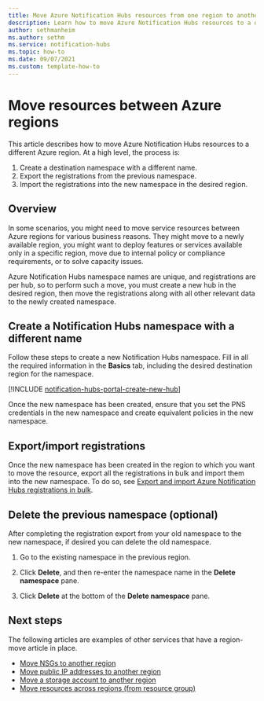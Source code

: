 ```yaml
---
title: Move Azure Notification Hubs resources from one region to another 
description: Learn how to move Azure Notification Hubs resources to a different Azure region. 
author: sethmanheim
ms.author: sethm
ms.service: notification-hubs
ms.topic: how-to
ms.date: 09/07/2021
ms.custom: template-how-to
---
```


# Move resources between Azure regions

This article describes how to move Azure Notification Hubs resources to a different Azure region. At a high level, the process is:

1. Create a destination namespace with a different name.
1. Export the registrations from the previous namespace.
1. Import the registrations into the new namespace in the desired region.

## Overview

In some scenarios, you might need to move service resources between Azure regions for various business reasons. They might move to a newly available region, you might want to deploy features or services available only in a specific region, move due to internal policy or compliance requirements, or to solve capacity issues.

Azure Notification Hubs namespace names are unique, and registrations are per hub, so to perform such a move, you must create a new hub in the desired region, then move the registrations along with all other relevant data to the newly created namespace.

## Create a Notification Hubs namespace with a different name

Follow these steps to create a new Notification Hubs namespace. Fill in all the required information in the **Basics** tab, including the desired destination region for the namespace.

[!INCLUDE [notification-hubs-portal-create-new-hub](../../includes/notification-hubs-portal-create-new-hub.md)]

Once the new namespace has been created, ensure that you set the PNS credentials in the new namespace and create equivalent policies in the new namespace.

## Export/import registrations

Once the new namespace has been created in the region to which you want to move the resource, export all the registrations in bulk and import them into the new namespace. To do so, see [Export and import Azure Notification Hubs registrations in bulk](export-modify-registrations-bulk.md).

## Delete the previous namespace (optional)

After completing the registration export from your old namespace to the new namespace, if desired you can delete the old namespace.

1. Go to the existing namespace in the previous region.

2. Click **Delete**, and then re-enter the namespace name in the **Delete namespace** pane.

3. Click **Delete** at the bottom of the **Delete namespace** pane.

## Next steps

The following articles are examples of other services that have a region-move article in place.

- [Move NSGs to another region](/virtual-network/move-across-regions-nsg-portal)
- [Move public IP addresses to another region](/virtual-network/move-across-regions-publicip-portal)
- [Move a storage account to another region](/storage/common/storage-account-move?toc=%2Fazure%2Fstorage%2Fblobs%2Ftoc.json&tabs=azure-portal)
- [Move resources across regions (from resource group)](/resource-mover/move-region-within-resource-group#:~:text=1%20In%20the%20Azure%20portal%2C%20open%20the%20relevant,you%20want%20to%20move.%20...%20More%20items...%20)
